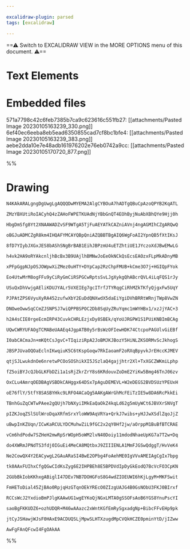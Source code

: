 ```yaml
---

excalidraw-plugin: parsed
tags: [excalidraw]

---
```

==⚠  Switch to EXCALIDRAW VIEW in the MORE OPTIONS menu of this document. ⚠==


# Text Elements

# Embedded files
571a7798c42c6feb7385b7ca9c623616c551fb27: [[attachments/Pasted Image 20230105163239_330.png]]
6ef40ec6eeba8eb5ead6350855cad7cf8bc1bfe4: [[attachments/Pasted Image 20230105163239_383.png]]
aebe2dda10e7e48adb161976202e76eb0742a9cc: [[attachments/Pasted Image 20230105170720_877.png]]

%%
# Drawing
```compressed-json
N4KAkARALgngDgUwgLgAQQQDwMYEMA2AlgCYBOuA7hADTgQBuCpAzoQPYB2KqATL

ZMzYBXUtiRoIACyhQ4zZAHoFWPETKUAdNjYBbGnQT4EOhByjNuAbXBhQYe9Hjj0h

HbgDmSfg8Yt2XNAAWADZvSF9WTgA5TjFuAEYATkCAZniAVnj4ngAGMIhCZgARQwQ

oBGJuADMCZgR8km4IHQAFYMCAYQBpQniAZQBBTBgAIQ6WgFoAI2YpnQB5fXtIKsJ

8fD7YIybJXGxJES8bAShSNgBrBAB1EihJBPzmU4uETZhtiUE1JYczoXdJBwEMwLG

h4vk2HA9oRYAkcnljhBcBx3B9UAjlhBMNwJoEeOkNCkQsEcsEAOzxFLpMkADnyMB

xPFpGgpNJpOSJOWpwXiZMez0uHTY+DYpCap2RzChpFMUB+kCme3O7j+HGIQpFYok

Eo4UtwMrM8ogFFu9yCiRyGmCiRSPGCwRptsSvLJgXykgQhABcrQVL4iLqFQS1rJy

USuQxDhVwjgAEliKDUJYALr5VXEIEg7gcITrfJTYRqgCiRhMZkTKfyQjgxFw5UqY

PJPAtZPS6VyuXyRA452zufwXbY2EuDdQNXwdX5daEiYgiDVhBRRtWRnjTWp8VwZN

DNOweOwwSqCCmZJSNPSJ7wiQPPBSPOC2Db8SqUyZRuYqmc1mWYHBx1/xzJjYAC+3

h2A4sCIE0rgeEcmIRP43CuvkCHRLEzjxDy8SBEk/qYoUJRGPW1S1PUiKNBImBCAg

UQwCWRYUFAOgTCMABeUAAEq4JgpATB0y5rBsWzOFIewHDK74CtcpoPAGUlvGiEBf

I0abCACmaJn+mKQtCsJgvC+TIqiziRpA2JoBMJKJBozY5HiNLZKSORMvScJkhogS

JBSPJUvaOQOaEclnIKwqiuK5C6tKspGoqw7RkIaoamF2oRXqBpyvkJrEHccKJMEV

qtjSJLwukdnOe6nretwPCOoSOShikXI5JSzlaQ4gajjhtr2Xl+TxXGCZWKmiLphp

fZ5oiBYJcQJbGLKFbDZi1a1sRjZkrZrY8s6KRdouvZoDmE2YiKw5Bmg46TnJ06zv

OxCLu4AmrqOEDBAgVSBDkCAHggx64DSx7pAguDEMEVL+W2eDEGS2BVDSUzYPEUxH

oE76flY/5tfY8SASBYHkc9LRFO4ACaQg5AAKgAWrGhMcFEiTzIE5w8DA6RcPkkEi

TBnhGuZqCWTwPAee2gQUjh7bNXyiIMkEaQaOkZ4kqLd62g5mUyWCt6JBVXrSNVgT

pIZKJoqZSlSUlWroDqaXRfmSrxYloWW9AqVRYa+QrkJ7wibs+yHJJwXSdlZqoJjZ

uBwpInKZUqn/ICwKaRCULYDCMuhwZiL9fGC2x2qY0Hf2jw/aOrppM1BuBfBTCRAE

vCm6hdPodw7SZHeH2mwRpSrWOpH5oWM2lvN40Doiy11mdodNhaeUpKG7a7T2w+Dq

do4XWRmJPNdTS3fdj0IGuEi4MeCA8MQtbxJ9ZIIIENLA1MmFJGSwQdggT/HvVeK4

Ne2CowQX4Y2EACywgL2GAuARaSI4BwE2OPbg4FoAehME0IgVVvAMEIAgCgIx7bpg

tk0AAxFUIhxCfgQGwCIdKsZyg6E2IHPBEh8E5BPDVdIpDyGkEodQ7BcVcFO3CpKN

2GUbBkIobKKhxgABiglI47DEv7NB7DOHGFoS8G4wdZIOEUWI6hKjLgyM+MKFSwit

FmHEToDial45ZjBAo0RpjqHzGTqnOEkYREcO0ZIzgUAJG4B0GsNObU3FKJ0BIrxf

RCCsWcJ2YxdioBmPJlgKAAwUG1wgEYKoQjNGxLMTA0gSSOFsAoB6YGS8YnuPscYI

saoBgFKKUDZ6+ozhUDQR+M46wAAazc2xWntKGfEmRySgxadgNp+BibcFFvEHp9pk

jtCyJSHawjWJsF0HAxE9ACDUQSLjMpwSLHTXzugdMpCVQkHCZE0pminYtD/jIZww

AwFgFAnQFcwI4FgOAkAA
```
%%
